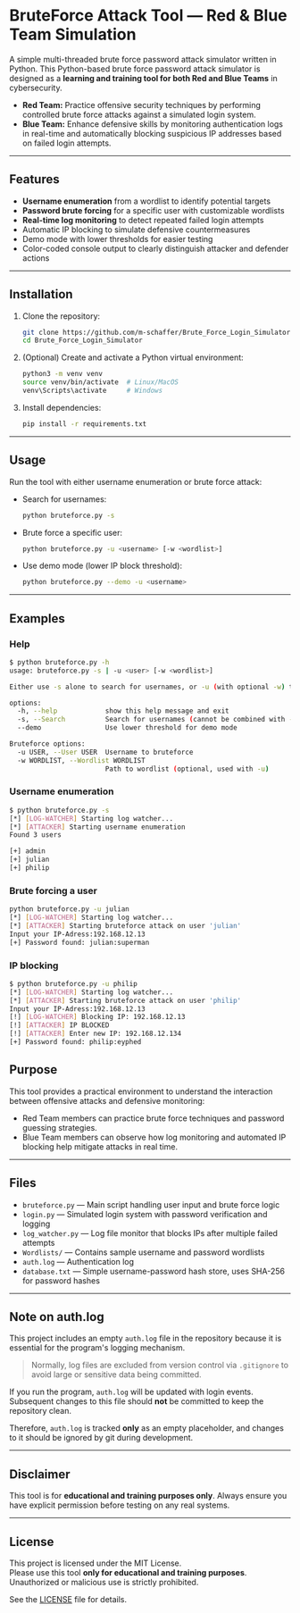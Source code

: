 # BruteForce Attack Tool — Red & Blue Team Simulation

A simple multi-threaded brute force password attack simulator written in Python.
This Python-based brute force password attack simulator is designed as a **learning and training tool for both Red and Blue Teams** in cybersecurity.

- **Red Team:** Practice offensive security techniques by performing controlled brute force attacks against a simulated login system.
- **Blue Team:** Enhance defensive skills by monitoring authentication logs in real-time and automatically blocking suspicious IP addresses based on failed login attempts.

---

## Features

- **Username enumeration** from a wordlist to identify potential targets
- **Password brute forcing** for a specific user with customizable wordlists
- **Real-time log monitoring** to detect repeated failed login attempts
- Automatic IP blocking to simulate defensive countermeasures
- Demo mode with lower thresholds for easier testing
- Color-coded console output to clearly distinguish attacker and defender actions

---

## Installation

1. Clone the repository:

   ```bash
   git clone https://github.com/m-schaffer/Brute_Force_Login_Simulator.git
   cd Brute_Force_Login_Simulator
   ```

2. (Optional) Create and activate a Python virtual environment:

   ```bash
   python3 -m venv venv
   source venv/bin/activate  # Linux/MacOS
   venv\Scripts\activate     # Windows
   ```

3. Install dependencies:

   ```bash
   pip install -r requirements.txt
   ```

---

## Usage

Run the tool with either username enumeration or brute force attack:

- Search for usernames:

  ```bash
  python bruteforce.py -s
  ```

- Brute force a specific user:

  ```bash
  python bruteforce.py -u <username> [-w <wordlist>]
  ```

- Use demo mode (lower IP block threshold):

  ```bash
  python bruteforce.py --demo -u <username>
  ```

---

## Examples

### Help

```bash
$ python bruteforce.py -h        
usage: bruteforce.py -s | -u <user> [-w <wordlist>]

Either use -s alone to search for usernames, or -u (with optional -w) to bruteforce a user.

options:
  -h, --help            show this help message and exit
  -s, --Search          Search for usernames (cannot be combined with -u or -w)
  --demo                Use lower threshold for demo mode

Bruteforce options:
  -u USER, --User USER  Username to bruteforce
  -w WORDLIST, --Wordlist WORDLIST
                        Path to wordlist (optional, used with -u)
```

### Username enumeration

```bash
$ python bruteforce.py -s
[*] [LOG-WATCHER] Starting log watcher...
[*] [ATTACKER] Starting username enumeration
Found 3 users 

[+] admin
[+] julian
[+] philip
```

### Brute forcing a user

```bash
python bruteforce.py -u julian
[*] [LOG-WATCHER] Starting log watcher...
[*] [ATTACKER] Starting bruteforce attack on user 'julian'
Input your IP-Adress:192.168.12.13
[+] Password found: julian:superman
```

### IP blocking

```bash
$ python bruteforce.py -u philip
[*] [LOG-WATCHER] Starting log watcher...
[*] [ATTACKER] Starting bruteforce attack on user 'philip'
Input your IP-Adress:192.168.12.13
[!] [LOG-WATCHER] Blocking IP: 192.168.12.13
[!] [ATTACKER] IP BLOCKED
[!] [ATTACKER] Enter new IP: 192.168.12.134
[+] Password found: philip:eyphed
```

## Purpose

This tool provides a practical environment to understand the interaction between offensive attacks and defensive monitoring:

- Red Team members can practice brute force techniques and password guessing strategies.
- Blue Team members can observe how log monitoring and automated IP blocking help mitigate attacks in real time.

---

## Files

- `bruteforce.py` — Main script handling user input and brute force logic
- `login.py` — Simulated login system with password verification and logging
- `log_watcher.py` — Log file monitor that blocks IPs after multiple failed attempts
- `Wordlists/` — Contains sample username and password wordlists
- `auth.log` — Authentication log 
- `database.txt` — Simple username-password hash store, uses SHA-256 for password hashes

---

## Note on auth.log

This project includes an empty `auth.log` file in the repository because it is essential for the program's logging mechanism.

> Normally, log files are excluded from version control via `.gitignore` to avoid large or sensitive data being committed.

If you run the program, `auth.log` will be updated with login events. Subsequent changes to this file should **not** be committed to keep the repository clean. 

Therefore, `auth.log` is tracked **only** as an empty placeholder, and changes to it should be ignored by git during development.

---

## Disclaimer

This tool is for **educational and training purposes only**. Always ensure you have explicit permission before testing on any real systems.

---

## License

This project is licensed under the MIT License.  
Please use this tool **only for educational and training purposes**.  
Unauthorized or malicious use is strictly prohibited.

See the [LICENSE](LICENSE) file for details.
